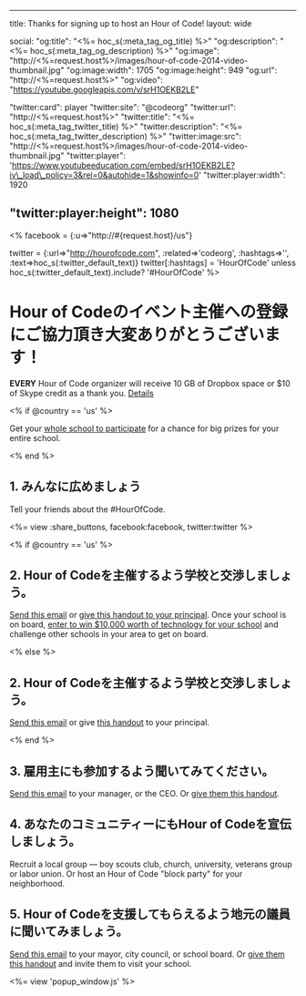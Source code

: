 * * *

title: Thanks for signing up to host an Hour of Code! layout: wide

social: "og:title": "<%= hoc\_s(:meta\_tag\_og\_title) %>" "og:description": "<%= hoc\_s(:meta\_tag\_og\_description) %>" "og:image": "http://<%=request.host%>/images/hour-of-code-2014-video-thumbnail.jpg" "og:image:width": 1705 "og:image:height": 949 "og:url": "http://<%=request.host%>" "og:video": "https://youtube.googleapis.com/v/srH1OEKB2LE"

"twitter:card": player "twitter:site": "@codeorg" "twitter:url": "http://<%=request.host%>" "twitter:title": "<%= hoc\_s(:meta\_tag\_twitter\_title) %>" "twitter:description": "<%= hoc\_s(:meta\_tag\_twitter\_description) %>" "twitter:image:src": "http://<%=request.host%>/images/hour-of-code-2014-video-thumbnail.jpg" "twitter:player": 'https://www.youtubeeducation.com/embed/srH1OEKB2LE?iv\_load\_policy=3&rel=0&autohide=1&showinfo=0' "twitter:player:width": 1920

## "twitter:player:height": 1080

<% facebook = {:u=>"http://#{request.host}/us"}

twitter = {:url=>"http://hourofcode.com", :related=>'codeorg', :hashtags=>'', :text=>hoc\_s(:twitter\_default\_text)} twitter[:hashtags] = 'HourOfCode' unless hoc\_s(:twitter\_default\_text).include? '#HourOfCode' %>

# Hour of Codeのイベント主催への登録にご協力頂き大変ありがとうございます！

**EVERY** Hour of Code organizer will receive 10 GB of Dropbox space or $10 of Skype credit as a thank you. [Details][1]

 [1]: /prizes

<% if @country == 'us' %>

Get your [whole school to participate][2] for a chance for big prizes for your entire school.

 [2]: /us/prizes

<% end %>

## 1. みんなに広めましょう

Tell your friends about the #HourOfCode.

<%= view :share_buttons, facebook:facebook, twitter:twitter %>

<% if @country == 'us' %>

## 2. Hour of Codeを主催するよう学校と交渉しましょう。

[Send this email][3] or [give this handout to your principal][4]. Once your school is on board, [enter to win $10,000 worth of technology for your school][1] and challenge other schools in your area to get on board.

 [3]: /resources#email
 [4]: /files/schools-handout.pdf

<% else %>

## 2. Hour of Codeを主催するよう学校と交渉しましょう。

[Send this email][3] or give [this handout][4] to your principal.

<% end %>

## 3. 雇用主にも参加するよう聞いてみてください。

[Send this email][3] to your manager, or the CEO. Or [give them this handout][5].

 [5]: /resources/hoc-one-pager.pdf

## 4. あなたのコミュニティーにもHour of Codeを宣伝しましょう。

Recruit a local group — boy scouts club, church, university, veterans group or labor union. Or host an Hour of Code "block party" for your neighborhood.

## 5. Hour of Codeを支援してもらえるよう地元の議員に聞いてみましょう。

[Send this email][3] to your mayor, city council, or school board. Or [give them this handout][5] and invite them to visit your school.

<%= view 'popup_window.js' %>